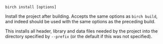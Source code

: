     birch install [options]

Install the project after building. Accepts the same options as `birch build`, and indeed should be used with the same options as the preceding build.

This installs all header, library and data files needed by the project into the directory specified by `--prefix` (or the default if this was not specified).
